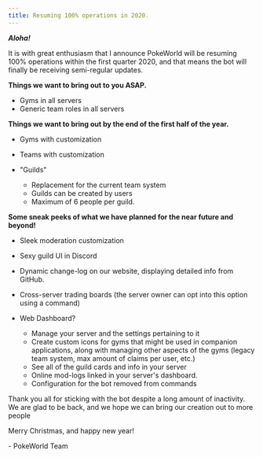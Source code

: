 ```yaml
---
title: Resuming 100% operations in 2020.
---
```

***Aloha!***

It is with great enthusiasm that I announce PokeWorld will be resuming 100% operations within the first quarter 2020, and that means the bot will finally be receiving semi-regular updates.

**Things we want to bring out to you ASAP.**

* Gyms in all servers
* Generic team roles in all servers

**Things we want to bring out by the end of the first half of the year.**

* Gyms with customization
* Teams with customization
* "Guilds"

  * Replacement for the current team system
  * Guilds can be created by users
  * Maximum of 6 people per guild.

**Some sneak peeks of what we have planned for the near future and beyond!**

* Sleek moderation customization
* Sexy guild UI in Discord
* Dynamic change-log on our website, displaying detailed info from GitHub.
* Cross-server trading boards (the server owner can opt into this option using a command)
* Web Dashboard?

  * Manage your server and the settings pertaining to it
  * Create custom icons for gyms that might be used in companion applications, along with managing other aspects of the gyms (legacy team system, max amount of claims per user, etc.)
  * See all of the guild cards and info in your server
  * Online mod-logs linked in your server's dashboard.
  * Configuration for the bot removed from commands

Thank you all for sticking with the bot despite a long amount of inactivity. We are glad to be back, and we hope we can bring our creation out to more people

Merry Christmas, and happy new year!

\- PokeWorld Team
